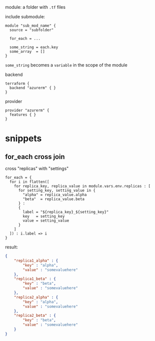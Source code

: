 module: a folder with `.tf` files

include submodule:
```hcl
module "sub_mod_name" {
  source = "subfolder"

  for_each = ...

  some_string = each.key
  some_array  = []
}
```

`some_string` becomes a `variable` in the scope of the module

backend
```hcl
terraform {
  backend "azurerm" { }
}
```

provider
```hcl
provider "azurerm" {
  features { }
}
```

# snippets
## for_each cross join

cross "replicas" with "settings"
```hcl
for_each = {
  for i in flatten([
    for replica_key, replica_value in module.vars.env.replicas : [
      for setting_key, setting_value in {
        "alpha" = replica_value.alpha
        "beta"  = replica_value.beta
      } :
      {
        label = "${replica_key}_${setting_key}"
        key   = setting_key
        value = setting_value
      }
    ]
  ]) : i.label => i
}
```

result:
```json
{
	"replica1_alpha" : {
		"key" : "alpha",
		"value" : "somevaluehere"
	},
	"replica1_beta" : {
		"key" : "beta",
		"value" : "somevaluehere"
	},
	"replica2_alpha" : {
		"key" : "alpha",
		"value" : "somevaluehere"
	},
	"replica2_beta" : {
		"key" : "beta",
		"value" : "somevaluehere"
	}
}
```
